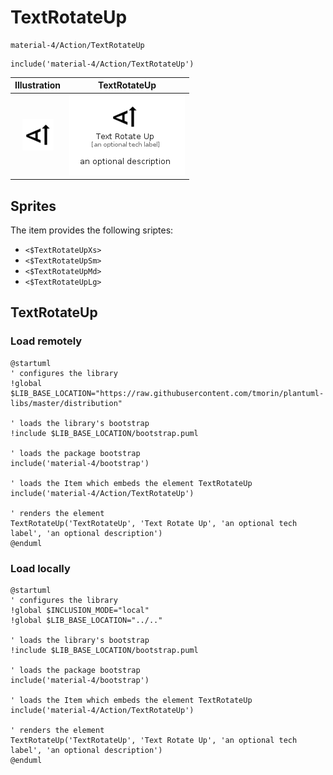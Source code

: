 # TextRotateUp


```text
material-4/Action/TextRotateUp
```

```text
include('material-4/Action/TextRotateUp')
```



| Illustration | TextRotateUp |
| :---: | :---: |
| ![illustration for Illustration](../../material-4/Action/TextRotateUp.png) | ![illustration for TextRotateUp](../../material-4/Action/TextRotateUp.Local.png) |



## Sprites
The item provides the following sriptes:

- `<$TextRotateUpXs>`
- `<$TextRotateUpSm>`
- `<$TextRotateUpMd>`
- `<$TextRotateUpLg>`





## TextRotateUp

### Load remotely
```plantuml
@startuml
' configures the library
!global $LIB_BASE_LOCATION="https://raw.githubusercontent.com/tmorin/plantuml-libs/master/distribution"

' loads the library's bootstrap
!include $LIB_BASE_LOCATION/bootstrap.puml

' loads the package bootstrap
include('material-4/bootstrap')

' loads the Item which embeds the element TextRotateUp
include('material-4/Action/TextRotateUp')

' renders the element
TextRotateUp('TextRotateUp', 'Text Rotate Up', 'an optional tech label', 'an optional description')
@enduml
```

### Load locally
```plantuml
@startuml
' configures the library
!global $INCLUSION_MODE="local"
!global $LIB_BASE_LOCATION="../.."

' loads the library's bootstrap
!include $LIB_BASE_LOCATION/bootstrap.puml

' loads the package bootstrap
include('material-4/bootstrap')

' loads the Item which embeds the element TextRotateUp
include('material-4/Action/TextRotateUp')

' renders the element
TextRotateUp('TextRotateUp', 'Text Rotate Up', 'an optional tech label', 'an optional description')
@enduml
```

